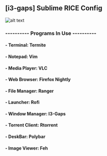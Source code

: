 ## [i3-gaps] Sublime RICE Config


![alt text](/IMG/workflow.gif "Simple.")

### ---------- Programs In Use ----------

#### - Terminal: Termite
#### - Notepad: Vim
#### - Media Player: VLC
#### - Web Browser: Firefox Nightly
#### - File Manager: Ranger
#### - Launcher: Rofi
#### - Window Manager: I3-Gaps
#### - Torrent Client: Rtorrent
#### - DeskBar: Polybar
#### - Image Viewer: Feh
